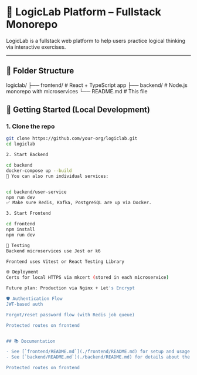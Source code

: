 # 🧠 LogicLab Platform – Fullstack Monorepo

LogicLab is a fullstack web platform to help users practice logical thinking via interactive exercises.

---

## 📁 Folder Structure

logiclab/
├── frontend/ # React + TypeScript app
├── backend/ # Node.js monorepo with microservices
└── README.md # This file

## 🚀 Getting Started (Local Development)

### 1. Clone the repo

```bash
git clone https://github.com/your-org/logiclab.git
cd logiclab

2. Start Backend

cd backend
docker-compose up --build
🧪 You can also run individual services:


cd backend/user-service
npm run dev
✅ Make sure Redis, Kafka, PostgreSQL are up via Docker.

3. Start Frontend

cd frontend
npm install
npm run dev

🧪 Testing
Backend microservices use Jest or k6

Frontend uses Vitest or React Testing Library

🌐 Deployment
Certs for local HTTPS via mkcert (stored in each microservice)

Future plan: Production via Nginx + Let's Encrypt

🛡️ Authentication Flow
JWT-based auth

Forgot/reset password flow (with Redis job queue)

Protected routes on frontend


## 📚 Documentation

- See [`frontend/README.md`](./frontend/README.md) for setup and usage instructions of the React frontend.
- See [`backend/README.md`](./backend/README.md) for details about the backend services and how to run them.

Protected routes on frontend
